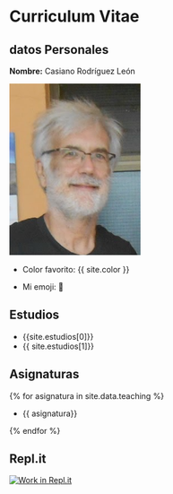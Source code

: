 # Curriculum Vitae

## datos Personales

**Nombre:** Casiano Rodríguez León

![](images/casianorodriguezleon2.png)

* Color favorito: {{ site.color }}

* Mi emoji: :rocket:

## Estudios

* {{site.estudios[0]}}
* {{ site.estudios[1]}}

## Asignaturas

{% for asignatura in site.data.teaching %}

* {{ asignatura}}

{% endfor %}

## Repl.it

[![Work in Repl.it](https://classroom.github.com/assets/work-in-replit-14baed9a392b3a25080506f3b7b6d57f295ec2978f6f33ec97e36a161684cbe9.svg)](https://classroom.github.com/online_ide?assignment_repo_id=3511572&assignment_repo_type=AssignmentRepo)
